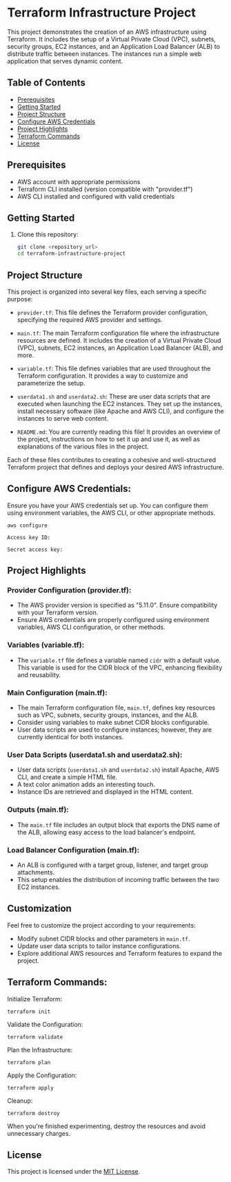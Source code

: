 # Terraform Infrastructure Project

This project demonstrates the creation of an AWS infrastructure using Terraform. It includes the setup of a Virtual Private Cloud (VPC), subnets, security groups, EC2 instances, and an Application Load Balancer (ALB) to distribute traffic between instances. The instances run a simple web application that serves dynamic content.

## Table of Contents

- [Prerequisites](#prerequisites)
- [Getting Started](#getting-started) 
- [Project Structure](#project-structure)
- [Configure AWS Credentials](#Configure-AWS-Credentials)
- [Project Highlights](#project-highlights)
- [Terraform Commands](#terraform-commands)
- [License](#license)

## Prerequisites

- AWS account with appropriate permissions
- Terraform CLI installed (version compatible with "provider.tf")
- AWS CLI installed and configured with valid credentials

## Getting Started

1. Clone this repository:

   ```bash
   git clone <repository_url>
   cd terraform-infrastructure-project


## Project Structure

This project is organized into several key files, each serving a specific purpose:

- `provider.tf`: This file defines the Terraform provider configuration, specifying the required AWS provider and settings.

- `main.tf`: The main Terraform configuration file where the infrastructure resources are defined. It includes the creation of a Virtual Private Cloud (VPC), subnets, EC2 instances, an Application Load Balancer (ALB), and more.

- `variable.tf`: This file defines variables that are used throughout the Terraform configuration. It provides a way to customize and parameterize the setup.

- `userdata1.sh` and `userdata2.sh`: These are user data scripts that are executed when launching the EC2 instances. They set up the instances, install necessary software (like Apache and AWS CLI), and configure the instances to serve web content.

- `README.md`: You are currently reading this file! It provides an overview of the project, instructions on how to set it up and use it, as well as explanations of the various files in the project.

Each of these files contributes to creating a cohesive and well-structured Terraform project that defines and deploys your desired AWS infrastructure.


## Configure AWS Credentials: 
Ensure you have your AWS credentials set up. You can configure them using environment variables, the AWS CLI, or other appropriate methods.
``` 
aws configure
```

```Access key ID:```

```Secret access key:```


## Project Highlights

### Provider Configuration (provider.tf):

- The AWS provider version is specified as "5.11.0". Ensure compatibility with your Terraform version.
- Ensure AWS credentials are properly configured using environment variables, AWS CLI configuration, or other methods.

### Variables (variable.tf):

- The `variable.tf` file defines a variable named `cidr` with a default value. This variable is used for the CIDR block of the VPC, enhancing flexibility and reusability.

### Main Configuration (main.tf):

- The main Terraform configuration file, `main.tf`, defines key resources such as VPC, subnets, security groups, instances, and the ALB.
- Consider using variables to make subnet CIDR blocks configurable.
- User data scripts are used to configure instances; however, they are currently identical for both instances.

### User Data Scripts (userdata1.sh and userdata2.sh):

- User data scripts (`userdata1.sh` and `userdata2.sh`) install Apache, AWS CLI, and create a simple HTML file.
- A text color animation adds an interesting touch.
- Instance IDs are retrieved and displayed in the HTML content.

### Outputs (main.tf):

- The `main.tf` file includes an output block that exports the DNS name of the ALB, allowing easy access to the load balancer's endpoint.

### Load Balancer Configuration (main.tf):

- An ALB is configured with a target group, listener, and target group attachments.
- This setup enables the distribution of incoming traffic between the two EC2 instances.


## Customization

Feel free to customize the project according to your requirements:

- Modify subnet CIDR blocks and other parameters in `main.tf`.
- Update user data scripts to tailor instance configurations.
- Explore additional AWS resources and Terraform features to expand the project.


## Terraform Commands:

Initialize Terraform:

```
terraform init
```

Validate the Configuration:

```
terraform validate
```

Plan the Infrastructure:

```
terraform plan
```

Apply the Configuration:

```
terraform apply
```

Cleanup:

```
terraform destroy
```

When you're finished experimenting, destroy the resources and avoid unnecessary charges.


## License

This project is licensed under the [MIT License](LICENSE).



